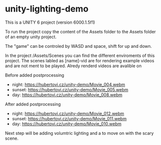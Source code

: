 # unity-lighting-demo


This is a UNITY 6 project (version 6000.1.5f1)

To run the project copy the content of the Assets folder to the Assets folder of an empty unity project.

The "game" can be controled by WASD and space, shift for up and down.

In the project /Assets/Scenes you can find the different enviroments of this project. The scenes labled as [name]-vid are for rendering example videos and are not ment to be played. Alredy renderd videos are avalible on 

Before added postprocessing
- night: https://hubertovi.cz/unity-demo/Movie_004.webm
- sunset: https://hubertovi.cz/unity-demo/Movie_005.webm
- day: https://hubertovi.cz/unity-demo/Movie_008.webm

After added postprocessing
- night: https://hubertovi.cz/unity-demo/Movie_012.webm
- sunset: https://hubertovi.cz/unity-demo/Movie_011.webm
- day: https://hubertovi.cz/unity-demo/Movie_010.webm

Next step will be adding volumtric lighting and a to move on with the scary scene.
